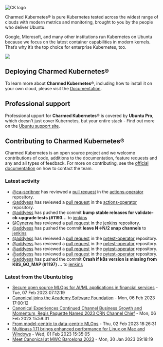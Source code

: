 ![CK logo](https://assets.ubuntu.com/v1/451d4cf4-Charmed+Kubernetes_RGB_onWhite_2022.svg)

Charmed Kubernetes® is pure Kubernetes tested across the widest range of clouds with modern metrics and monitoring, brought to you by the people who deliver Ubuntu.

Google, Microsoft, and many other institutions run Kubernetes on Ubuntu because we focus on the latest container capabilities in modern kernels. That’s why it’s the top choice for enterprise Kubernetes, too.

![](https://assets.ubuntu.com/v1/843c77b6-juju-at-a-glace.svg)

## Deploying Charmed Kubernetes®

To learn more about **Charmed Kubernetes**®, including how to install it on your own cloud, please visit the [Documentation][docs].

## Professional support

Professional upport for **Charmed Kubernetes**® is covered by **Ubuntu Pro**, which doesn't just cover Kubernetes, but your entire stack - Find out more on the [Ubuntu support site](https://ubuntu.com/support).

## Contributing to Charmed Kubernetes®

Charmed Kubernetes is an open source project and we welcome contributions of code, additions to the documentation, feature requests and any and all types of feedback. For more on contributing, see the [official documentation][get-in-touch] on how to contact the team.

<!-- LINKS -->
[docs]: https://ubuntu.com/kubernetes/docs
[get-in-touch]: https://ubuntu.com/kubernetes/docs/get-in-touch

### Latest activity

<!-- activity starts -->
 - [@ca-scribner](https://github.com/ca-scribner) has reviewed a [pull request](https://github.com/charmed-kubernetes/actions-operator/pull/48) in the [actions-operator](https://github.com/charmed-kubernetes/actions-operator) repository.
 - [@addyess](https://github.com/addyess) has reviewed a [pull request](https://github.com/charmed-kubernetes/actions-operator/pull/48) in the [actions-operator](https://github.com/charmed-kubernetes/actions-operator) repository.
 - [@addyess](https://github.com/addyess) has pushed the commit **bump stable releases for validate-ck-upgrade tests (#1193...** to [jenkins](https://github.com/charmed-kubernetes/jenkins)
 - [@Cynerva](https://github.com/Cynerva) has reviewed a [pull request](https://github.com/charmed-kubernetes/jenkins/pull/1193) in the [jenkins](https://github.com/charmed-kubernetes/jenkins) repository.
 - [@addyess](https://github.com/addyess) has pushed the commit **leave N->N/2 snap channels** to [jenkins](https://github.com/charmed-kubernetes/jenkins)
 - [@addyess](https://github.com/addyess) has reviewed a [pull request](https://github.com/charmed-kubernetes/pytest-operator/pull/99) in the [pytest-operator](https://github.com/charmed-kubernetes/pytest-operator) repository.
 - [@addyess](https://github.com/addyess) has reviewed a [pull request](https://github.com/charmed-kubernetes/pytest-operator/pull/99) in the [pytest-operator](https://github.com/charmed-kubernetes/pytest-operator) repository.
 - [@addyess](https://github.com/addyess) has reviewed a [pull request](https://github.com/charmed-kubernetes/pytest-operator/pull/99) in the [pytest-operator](https://github.com/charmed-kubernetes/pytest-operator) repository.
 - [@addyess](https://github.com/addyess) has reviewed a [pull request](https://github.com/charmed-kubernetes/pytest-operator/pull/99) in the [pytest-operator](https://github.com/charmed-kubernetes/pytest-operator) repository.
 - [@addyess](https://github.com/addyess) has pushed the commit **Crash if k8s version is missing from K8S_GO_MAP (#1197)  ...** to [jenkins](https://github.com/charmed-kubernetes/jenkins)
<!-- activity ends -->

<!-- roadmap starts -->

<!-- roadmap ends -->

### Latest from the Ubuntu blog

<!-- blog starts -->
* [Secure open source MLOps for AI/ML applications in financial services](https://ubuntu.com//blog/secure-open-source-mlops-for-ai-ml-applications-in-financial-services) - Tue, 07 Feb 2023 07:12:19 
* [Canonical joins the Academy Software Foundation](https://ubuntu.com//blog/canonical-joins-the-academy-software-foundation) - Mon, 06 Feb 2023 17:00:12 
* [Canonical Experiences Continued Channel Business Growth and Momentum, Regis Paquette Named 2023 CRN Channel Chief](https://ubuntu.com//blog/canonical-continued-channel-business-growth-regis-paquette-2023-crn-channel-chief) - Mon, 06 Feb 2023 15:59:31 
* [From model-centric to data-centric MLOps](https://ubuntu.com//blog/data-centric-mlops) - Thu, 02 Feb 2023 18:26:31 
* [Multipass 1.11 brings enhanced performance for Linux on Mac and Windows](https://ubuntu.com//blog/multipass-1-11-brings-enhanced-performance-for-ubuntu-on-mac-and-windows) - Wed, 01 Feb 2023 15:35:05 
* [Meet Canonical at MWC Barcelona 2023](https://ubuntu.com//blog/canonical-at-mwc) - Mon, 30 Jan 2023 09:18:19 
<!-- blog ends -->
